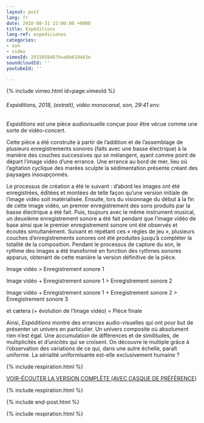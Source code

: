 ```yaml
---
layout: post
lang: fr
date: 2018-08-31 22:00:00 +0000
title: Expéditions
lang-ref: expediciones
categories:
- son
- video
vimeoId: 291505846?h=a6b6194d3e
soundcloudId: ''
youtubeId: ''

---
```

{% include vimeo.html id=page.vimeoId %}

###### _Expéditions_, 2018, (extrait), vidéo monocanal, son, 29:41 env.

_Expéditions_ est une pièce audiovisuelle conçue pour être vécue comme une sorte de vidéo-concert.

Cette pièce a été construite à partir de l’addition et de l’assemblage de plusieurs enregistrements sonores (faits avec une basse électrique) à la manière des couches successives qui se mélangent, ayant comme point de départ l’image vidéo d’une errance. Une errance au bord de mer, lieu où l’agitation cyclique des marées sculpte la sédimentation présente créant des paysages insoupçonnés.

Le processus de création a été le suivant : d’abord les images ont été enregistrées, éditées et montées de telle façon qu’une version initiale de l’image vidéo soit matérialisée. Ensuite, lors du visionnage du début à la fin de cette image vidéo, un premier enregistrement des sons produits par la basse électrique a été fait. Puis, toujours avec le même instrument musical, un deuxième enregistrement sonore a été fait pendant que l’image vidéo de base ainsi que le premier enregistrement sonore ont été observés et écoutés simultanément. Suivant et répétant ces « règles de jeu », plusieurs couches d’enregistrements sonores ont été produites jusqu’à compléter la totalité de la composition. Pendant le processus de capture du son, le rythme des images a été transformé en fonction des rythmes sonores apparus, obtenant de cette manière la version définitive de la pièce.

Image vidéo > Enregistrement sonore 1

Image vidéo + Enregistrement sonore 1 > Enregistrement sonore 2

Image vidéo + Enregistrement sonore 1 + Enregistrement sonore 2 > Enregistrement sonore 3

et cætera (+ évolution de l’Image vidéo) = Pièce finale

Ainsi, _Expéditions_ montre des errances audio-visuelles qui ont pour but de présenter un univers en particulier. Un univers composite où absolument rien n’est égal. Une accumulation de différences et de similitudes, de multiplicités et d’unicités qui se croisent. On découvre le multiple grâce à l’observation des variations de ce qui, dans une autre échelle, paraît uniforme. La sérialité uniformisante est-elle exclusivement humaine ?

{% include respiration.html %}

[VOIR-ÉCOUTER LA VERSION COMPLÈTE (AVEC CASQUE DE PRÉFÉRENCE)](https://www.youtube.com/watch?v=DwbtFcu9hDE)

{% include respiration.html %}

{% include end-post.html %}

{% include respiration.html %}